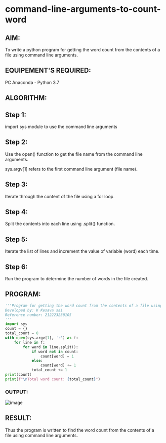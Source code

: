 # command-line-arguments-to-count-word
## AIM:
To write a python program for getting the word count from the contents of a file using command line arguments.
## EQUIPEMENT'S REQUIRED: 
PC
Anaconda - Python 3.7
## ALGORITHM: 
## Step 1:
import sys module to use the command line arguments

## Step 2:
Use the open() function to get the file name from the command line arguments.

sys.argv[1] refers to the first command line argument (file name).

## Step 3:
Iterate through the content of the file using a for loop.

## Step 4:
Split the contents into each line using .split() function.

## Step 5:
Iterate the list of lines and increment the value of variable (word) each time.

## Step 6:
Run the program to determine the number of words in the file created.
## PROGRAM:
```python
'''Program for getting the word count from the contents of a file using command line arguments
Developed by: K Kesava sai
Reference number: 212223230105
'''
import sys
count = {}
total_count = 0
with open(sys.argv[1], 'r') as f:
    for line in f:
        for word in line.split():
            if word not in count:
                count[word] = 1
            else:
                count[word] += 1
            total_count += 1
print(count)
print(f"\nTotal word count: {total_count}")
```
### OUTPUT:
![image](https://github.com/Kesavasai20/command-line-arguments-to-count-word/assets/138849303/872dc9ff-8689-4b4a-a8e5-b0762ac9980f)

## RESULT:
Thus the program is written to find the word count from the contents of a file using command line arguments.
